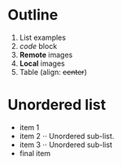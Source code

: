 # Outline

1. List examples
2. *code* block
3. **Remote** images
4. **Local** images 
5. Table (align: ~~center~~)

# Unordered list 

* item 1
* item 2
⋅⋅ Unordered sub-list. 
* item 3
⋅⋅ Unordered sub-list
* final item
